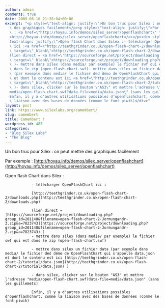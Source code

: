 ```yaml
---
author: admin
comments: true
date: 2009-06-10 21:38:04+00:00
excerpt: "<p style=\"text-align: justify;\">Un bon truc pour Silex : on peut mettre\
  \ des graphiques facilement</p><p style=\"text-align: justify;\">Par exemple\
  \ : <a href=\"http://hoyau.info/demos/silex_server/openflashchart\" target=\"_blank\"\
  >http://hoyau.info/demos/silex_server/openflashchart</a></p><div style=\"\
  text-align: justify;\">Open flash Chart dans Silex :- télécharger OpenFlashChart\
  \ ici :<a href=\"http://teethgrinder.co.uk/open-flash-chart-2/downloads.php\"\
  \ target=\"_blank\">http://teethgrinder.co.uk/open-flash-chart-2/downloads.php</a>\
  (lien direct = <a href=\"https://sourceforge.net/project/downloading.php?group_id=201148&amp;filename=open-flash-chart-2-Jormungandr-2.zip&amp;a=7823743\"\
  \ target=\"_blank\">https://sourceforge.net/project/downloading.php?group_id=201148&amp;filename=open-flash-chart-2-Jormungandr-2.zip&amp;a=7823743</a>\
  \ )- mettre dans silex (dans media/ par exemple) le fichier swf qui est\
  \ dans le zip (open-flash-chart.swf)- mettre dans silex un fichier data\
  \ (par exemple dans media/ le fichier ded démo de OpenFlashChart qui s'appelle data.json\
  \ et dont le contenu est ici <a href=\"http://teethgrinder.co.uk/open-flash-chart-2/tutorial/data.json\"\
  \ target=\"_blank\">http://teethgrinder.co.uk/open-flash-chart-2/tutorial/data.json</a>\
  \ )- dans silex, clicker sur le bouton \"AS3\" et mettre l'adresse \"\
  media/open-flash-chart.swf?data-file=media/data.json\" (sans les guillemets)\
  Enfin, il y a d'autres utilisations possibles d'openflashchart, comme la\
  \ liaison avec des bases de données (comme le font piwik)</div>"
layout: post
link: https://www.silexlabs.org/camembert/
slug: camembert
title: Camembert !
wordpress_id: 485
categories:
- "Blog Silex Labs"
- "The Blog"
---
```


Un bon truc pour Silex : on peut mettre des graphiques facilement




Par exemple : [http://hoyau.info/demos/silex_server/openflashchart](http://hoyau.info/demos/silex_server/openflashchart)





Open flash Chart dans Silex :

				- télécharger OpenFlashChart ici :

				[http://teethgrinder.co.uk/open-flash-chart-2/downloads.php](http://teethgrinder.co.uk/open-flash-chart-2/downloads.php)

				(lien direct = [https://sourceforge.net/project/downloading.php?group_id=201148&filename=open-flash-chart-2-Jormungandr-2.zip&a=7823743](https://sourceforge.net/project/downloading.php?group_id=201148&filename=open-flash-chart-2-Jormungandr-2.zip&a=7823743) )
				- mettre dans silex (dans media/ par exemple) le fichier swf qui est dans le zip (open-flash-chart.swf)

				- mettre dans silex un fichier data (par exemple dans media/ le fichier ded démo de OpenFlashChart qui s'appelle data.json et dont le contenu est ici [http://teethgrinder.co.uk/open-flash-chart-2/tutorial/data.json](http://teethgrinder.co.uk/open-flash-chart-2/tutorial/data.json) )

				- dans silex, clicker sur le bouton "AS3" et mettre l'adresse "media/open-flash-chart.swf?data-file=media/data.json" (sans les guillemets)

				Enfin, il y a d'autres utilisations possibles d'openflashchart, comme la liaison avec des bases de données (comme le font piwik)
